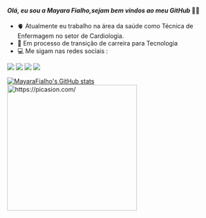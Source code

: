 #### *Olá, eu sou a Mayara Fialho,sejam bem vindos ao meu GitHub* 👩‍💻

- 🫀 Atualmente eu trabalho na área da saúde como Técnica de Enfermagem no setor de Cardiologia.
- 🚀 Em processo de transição de carreira para Tecnologia
- 💻 Me sigam nas redes sociais :

<div>
 	<a href="www.linkedin.com/in/mayara-f-leite" target="_blank"><img src="https://img.shields.io/badge/LinkedIn-0077B5?style=for-the-badge&logo=linkedin&logoColor=white" target="_blank"></a>
<a href="https://discord.gg/yubXXd3y" target="_blank"><img src="https://img.shields.io/badge/Discord-7289DA?style=for-the-badge&logo= discord&logoColor=white" target="_blank"></a>
  <a href = "https://www.facebook.com/mayara.fialho.3363"><img src="https://img.shields.io/badge/Facebook-1877F2?style=for-the-badge&logo=facebook&logoColor=white" target="_blank"></a>
  <a href="https://www.instagram.com/mayarafialho.leite/" target="_blank"><img src="https://img.shields.io/badge/Instagram-%23E4405F.svg?style=for-the-badge&logo=Instagram&logoColor=white" target="_blank"></a>
</div>

[![MayaraFialho's GitHub stats](https://github-readme-stats.vercel.app/api?username=MayaraFialho&show_icons=true&theme=dracula)](https://github.com/MayaraFialho/github-readme-stats) <a href="https://picasion.com/"><img src="https://i.picasion.com/pic92/cc2a28df62f287a3215c1d6e49c96c4d.gif" width="300" height="292" border="0" alt="https://picasion.com/" /></a><br />  
</div>
